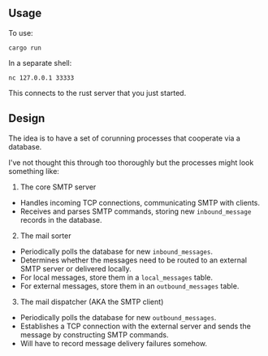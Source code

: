 ## Usage
To use:

```
cargo run
```

In a separate shell:
```
nc 127.0.0.1 33333
```

This connects to the rust server that you just started.

## Design

The idea is to have a set of corunning processes that cooperate via a database.

I've not thought this through too thoroughly but the processes might look something like:
1. The core SMTP server
 - Handles incoming TCP connections, communicating SMTP with clients.
 - Receives and parses SMTP commands, storing new `inbound_message` records in the database.
2. The mail sorter
 - Periodically polls the database for new `inbound_messages`.
 - Determines whether the messages need to be routed to an external SMTP server or delivered locally.
 - For local messages, store them in a `local_messages` table.
 - For external messages, store them in an `outbound_messages` table.
3. The mail dispatcher (AKA the SMTP client)
 - Periodically polls the database for new `outbound_messages`.
 - Establishes a TCP connection with the external server and sends the message by constructing SMTP commands.
 - Will have to record message delivery failures somehow.
